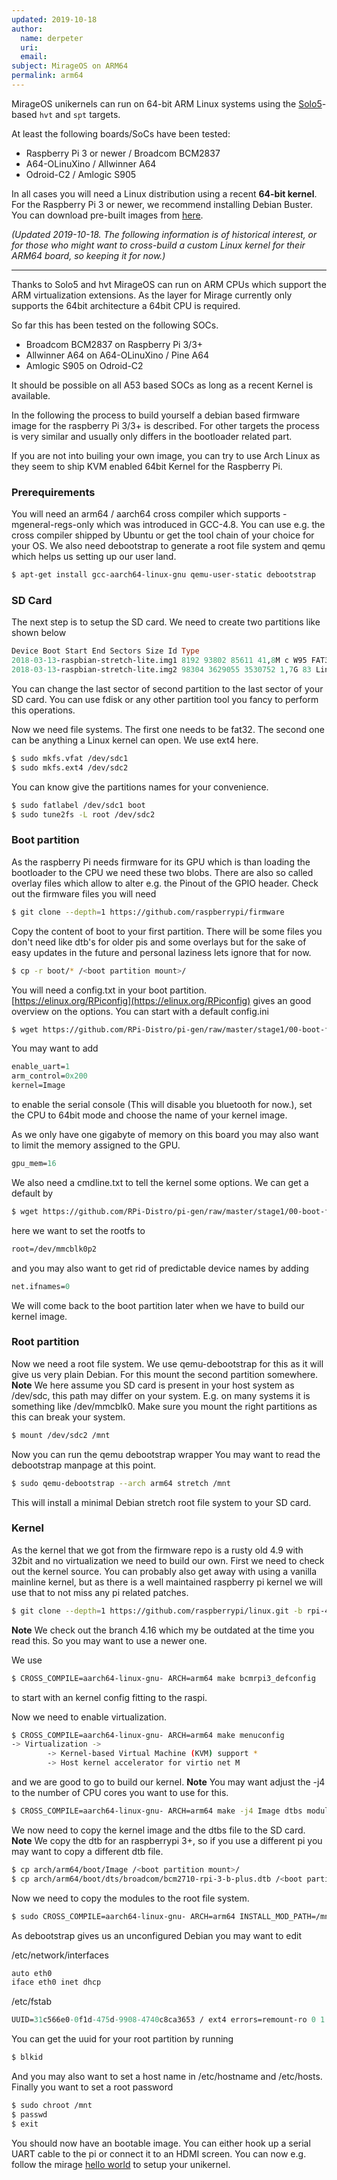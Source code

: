 ```yaml
---
updated: 2019-10-18
author:
  name: derpeter
  uri:
  email:
subject: MirageOS on ARM64
permalink: arm64
---
```


MirageOS unikernels can run on 64-bit ARM Linux systems using the [Solo5](https://github.com/Solo5/solo5)-based `hvt` and `spt` targets.

At least the following boards/SoCs have been tested:

* Raspberry Pi 3 or newer / Broadcom BCM2837
* A64-OLinuXino / Allwinner A64
* Odroid-C2 / Amlogic S905

In all cases you will need a Linux distribution using a recent **64-bit kernel**. For the Raspberry Pi 3 or newer, we recommend installing Debian Buster. You can download pre-built images from [here](https://wiki.debian.org/RaspberryPiImages).

_(Updated 2019-10-18. The following information is of historical interest, or for those who might want to cross-build a custom Linux kernel for their ARM64 board, so keeping it for now.)_

---------

Thanks to Solo5 and hvt MirageOS can run on ARM CPUs which support the ARM virtualization extensions.
As the layer for Mirage currently only supports the 64bit architecture a 64bit CPU is required.

So far this has been tested on the following SOCs.

<ul>
<li>Broadcom BCM2837 on Raspberry Pi 3/3+</li>
<li>Allwinner A64 on A64-OLinuXino / Pine A64</li>
<li>Amlogic S905 on Odroid-C2</li>
</ul>

It should be possible on all A53 based SOCs as long as a recent Kernel is available.

In the following the process to build yourself a debian based firmware image for the raspberry Pi 3/3+ is described.
For other targets the process is very similar and usually only differs in the bootloader related part.

If you are not into builing your own image, you can try to use Arch Linux as they seem to ship KVM enabled 64bit Kernel for the Raspberry Pi.

### Prerequirements 
You will need an arm64 / aarch64 cross compiler which supports -mgeneral-regs-only which was introduced in GCC-4.8. You can use e.g. the cross compiler shipped by Ubuntu or get the tool chain of your choice for your OS. We also need debootstrap to generate a root file system and qemu which helps us setting up our user land.

```bash
$ apt-get install gcc-aarch64-linux-gnu qemu-user-static debootstrap
```

### SD Card
The next step is to setup the SD card. We need to create two partitions like shown below

```ocaml
Device Boot Start End Sectors Size Id Type
2018-03-13-raspbian-stretch-lite.img1 8192 93802 85611 41,8M c W95 FAT32 (LBA)
2018-03-13-raspbian-stretch-lite.img2 98304 3629055 3530752 1,7G 83 Linux
```

You can change the last sector of second partition to the last sector of your SD card.
You can use fdisk or any other partition tool you fancy to perform this operations.

Now we need file systems. The first one needs to be fat32. The second one can be anything a Linux kernel can open. We use ext4 here.

```bash
$ sudo mkfs.vfat /dev/sdc1
$ sudo mkfs.ext4 /dev/sdc2
``` 

You can know give the partitions names for your convenience.

```bash
$ sudo fatlabel /dev/sdc1 boot
$ sudo tune2fs -L root /dev/sdc2
```

### Boot partition
As the raspberry Pi needs firmware for its GPU which is than loading the bootloader to the CPU we need these two blobs.
There are also so called overlay files which allow to alter e.g. the Pinout of the GPIO header. 
Check out the firmware files you will need

```bash
$ git clone --depth=1 https://github.com/raspberrypi/firmware
```

Copy the content of boot to your first partition. There will be some files you don't need like dtb's for older pis and some overlays but for the sake of easy updates in the future and personal laziness lets ignore that for now.

```bash
$ cp -r boot/* /<boot partition mount>/
```

You will need a config.txt in your boot partition. [https://elinux.org/RPiconfig](https://elinux.org/RPiconfig)
gives an good overview on the options.
You can start with a default config.ini 

```bash
$ wget https://github.com/RPi-Distro/pi-gen/raw/master/stage1/00-boot-files/files/config.txt
```

You may want to add
```ocaml
enable_uart=1
arm_control=0x200
kernel=Image
```
to enable the serial console (This will disable you bluetooth for now.), set the CPU to 64bit mode and choose the name of your kernel image. 

As we only have one gigabyte of memory on this board you may also want to limit the memory assigned to the GPU.
```ocaml 
gpu_mem=16
```

We also need a cmdline.txt to tell the kernel some options. We can get a default by
```bash
$ wget https://github.com/RPi-Distro/pi-gen/raw/master/stage1/00-boot-files/files/cmdline.txt
```

here we want to set the rootfs to 
```ocaml
root=/dev/mmcblk0p2 
```
and you may also want to get rid of predictable device names by adding 
```ocaml
net.ifnames=0
```

We will come back to the boot partition later when we have to build our kernel image.

### Root partition
Now we need a root file system. We use qemu-debootstrap for this as it will give us very plain Debian. For this mount the second partition somewhere. 
**Note** We here assume you SD card is present in your host system as /dev/sdc, this path may differ on your system.
E.g. on many systems it is something like /dev/mmcblk0. Make sure you mount the right partitions as this can break your system.

```bash
$ mount /dev/sdc2 /mnt
```

Now you can run the qemu debootstrap wrapper
You may want to read the debootstrap manpage at this point.

```bash
$ sudo qemu-debootstrap --arch arm64 stretch /mnt
```

This will install a minimal Debian stretch root file system to your SD card.

### Kernel
As the kernel that we got from the firmware repo is a rusty old 4.9 with 32bit and no virtualization we need to build our own. 
First we need to check out the kernel source. You can probably also get away with using a vanilla mainline kernel, but as there is a well maintained raspberry pi kernel we will use that to not miss any pi related patches.

```bash
$ git clone --depth=1 https://github.com/raspberrypi/linux.git -b rpi-4.16.y
```
**Note** We check out the branch 4.16 which my be outdated at the time you read this. So you may want to use a newer one. 

We use 
```bash
$ CROSS_COMPILE=aarch64-linux-gnu- ARCH=arm64 make bcmrpi3_defconfig
```
to start with an kernel config fitting to the raspi. 

Now we need to enable virtualization. 
```bash
$ CROSS_COMPILE=aarch64-linux-gnu- ARCH=arm64 make menuconfig
-> Virtualization -> 
        -> Kernel-based Virtual Machine (KVM) support *
        -> Host kernel accelerator for virtio net M
```

and we are good to go to build our kernel. 
**Note** You may want adjust the -j4 to the number of CPU cores you want to use for this. 

```bash
$ CROSS_COMPILE=aarch64-linux-gnu- ARCH=arm64 make -j4 Image dtbs modules
```

We now need to copy the kernel image and the dtbs file to the SD card. 
**Note** We copy the dtb for an raspberrypi 3+, so if you use a different pi you may want to copy a different dtb file.

```bash
$ cp arch/arm64/boot/Image /<boot partition mount>/
$ cp arch/arm64/boot/dts/broadcom/bcm2710-rpi-3-b-plus.dtb /<boot partition mount>/
```

Now we need to copy the modules to the root file system.

```bash
$ sudo CROSS_COMPILE=aarch64-linux-gnu- ARCH=arm64 INSTALL_MOD_PATH=/mnt make modules_install
```

As debootstrap gives us an unconfigured Debian you may want to edit 

/etc/network/interfaces
```ocaml
auto eth0
iface eth0 inet dhcp
```

/etc/fstab
```ocaml
UUID=31c566e0-0f1d-475d-9908-4740c8ca3653 / ext4 errors=remount-ro 0 1
```
You can get the uuid for your root partition by running 
```bash
$ blkid 
```
And you may also want to set a host name in /etc/hostname and /etc/hosts.
Finally you want to set a root password
```bash
$ sudo chroot /mnt
$ passwd 
$ exit
```

You should now have an bootable image. You can either hook up a serial UART cable to the pi or connect it to an HDMI screen.
You can now e.g. follow the mirage [hello world](/docs/hello-world) to setup your unikernel.

